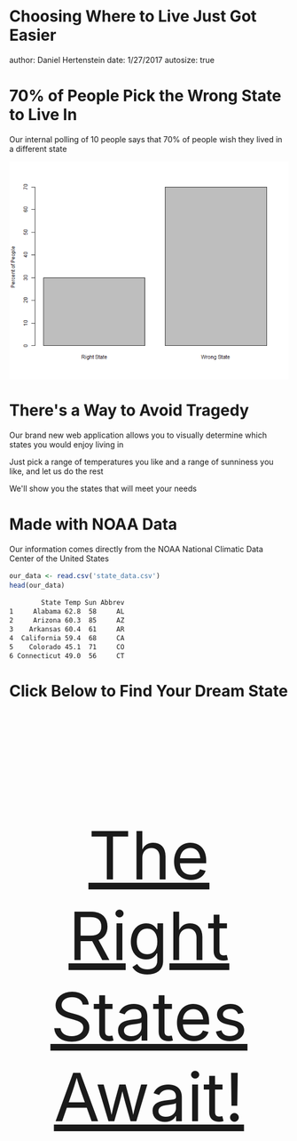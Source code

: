 Choosing Where to Live Just Got Easier
========================================================
author: Daniel Hertenstein
date: 1/27/2017
autosize: true

70% of People Pick the Wrong State to Live In
========================================================

Our internal polling of 10 people says that 70% of people wish they lived in a different state

<img src="Choosing Where to Live Just Got Easier-figure/unnamed-chunk-1-1.png" title="plot of chunk unnamed-chunk-1" alt="plot of chunk unnamed-chunk-1" style="display: block; margin: auto;" />

There's a Way to Avoid Tragedy
========================================================

Our brand new web application allows you to visually determine which states you would enjoy living in

Just pick a range of temperatures you like and a range of sunniness you like, and let us do the rest

We'll show you the states that will meet your needs


Made with NOAA Data
========================================================

Our information comes directly from the NOAA National Climatic Data Center of the United States


```r
our_data <- read.csv('state_data.csv')
head(our_data)
```

```
        State Temp Sun Abbrev
1     Alabama 62.8  58     AL
2     Arizona 60.3  85     AZ
3    Arkansas 60.4  61     AR
4  California 59.4  68     CA
5    Colorado 45.1  71     CO
6 Connecticut 49.0  56     CT
```

Click Below to Find Your Dream State
========================================================

<br>
<br>
<br>
<br>
<div align="center">
  <p style="font-size:120px">
    <a href="">The Right States Await!</a>
  </p>
</div>
